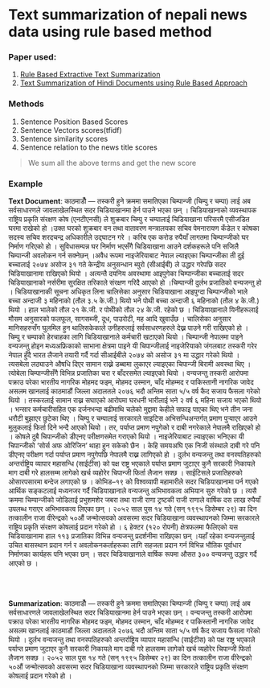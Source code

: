 
# Text summarization of nepali news data using rule based method


### Paper used:
1. [Rule Based Extractive Text Summarization](https://www.mecs-press.org/ijmecs/ijmecs-v10-n12/IJMECS-V10-N12-6.pdf)
2. [Text Summarization of Hindi Documents using Rule Based Approach](https://ieeexplore.ieee.org/document/7938942)


### Methods
1. Sentence Position Based Scores
2. Sentence Vectors scores(tfidf)
3. Sentence similarity scores
4. Sentence relation to the news title scores

> We sum all the above terms and get the new score


### Example

<b>Text Document</b>:  काठमाडौँ — तस्करी हुने क्रममा समातिएका चिम्पान्जी (चिम्पु र चम्पा) लाई अब सर्वसाधारणले जावलाखेलस्थित सदर चिडियाखानमा हेर्न पाउने भएका छन् । चिडियाखानाको व्यवस्थापक राष्ट्रिय प्रकृति संरक्षण कोष (एनटीएनसी) ले शुक्रबार चिम्पु र चम्पालाई चिडियाखाना परिसरमै एसीजडित घरमा राखेको हो ।उक्त घरको शुक्रबार वन तथा वातावरण मन्त्रालयका सचिव पेमनारायण कँडेल र कोषका सदस्य सचिव शरदचन्द्र अधिकारीले उद्घाटन गरे । करिब एक करोड रुपैयाँ लागतमा चिम्पान्जीको घर निर्माण गरिएको हो । सुविधासम्पन्न घर निर्माण भएसँगै चिडियाखाना आउने दर्शकहरूले पनि सजिलै चिम्पान्जी अवलोकन गर्न सक्नेछन् ।अवैध रूपमा नाइजेरियाबाट नेपाल ल्याइएका चिम्पान्जीका ती दुई बच्चालाई २०७४ असोज ३१ गते केन्द्रीय अनुसन्धान ब्युरो (सीआईबी) ले उद्धार गरेपछि सदर चिडियाखानामा राखिएको थियो । अत्यन्तै दयनिय अवस्थामा आइपुगेका चिम्पान्जीका बच्चालाई सदर चिडियाखानाको नर्सरीमा सुरक्षित तरिकाले संरक्षण गरिदै आएको हो ।चिम्पान्जी दुर्लभ प्रजातिको वन्यजन्तु हो । चिडियाखानाकी सूचना अधिकृत लिना चालिसेका अनुसार चिडियाखाना आइपुग्दा चिम्पान्जीको भाले बच्चा अन्दाजी ३ महिनाको (तौल ३.५ के.जी.) थियो भने पोथी बच्चा अन्दाजी ६ महिनाको (तौल ४ के.जी.) थियो । हाल भालेको तौल २१ के.जी. र पोथीेको तौल २४ के.जी. रहेको छ । चिडियाखानाले यिनीहरूलाई मौसम अनुसारको फलफूल, सागसब्जी, दूध, पाउरोटी, मह आदि खुवाउँछ ।
चालिसेका अनुसार मानिसहरुसँग घुलमिल हुन थालिसकेकाले उनीहरुलाई सर्वसाधरणहरुले देख्न पाउने गरी राखिएको हो । चिम्पु र चम्पाको हेरचाहका लागि चिडियाखानाले कर्मचारी खटाएको थियो । चिम्पान्जी नेपालमा पाइने वन्यजन्तु होइन 
मध्यअफ्रिकाको साभाना क्षेत्रमा पाइने यी चिपान्जीलाई नाइजेरियाको जंगलबाट तस्करी गरेर नेपाल हुँदै भारत लैजाने तयारी गर्दै गर्दा सीआईबीले २०७४ को असोज ३१ मा उद्धार गरेको थियो । त्यसबेला लठ्याउने औषधि दिएर सामान राख्ने डब्बामा लुकाएर ल्याइएका चिपान्जी बिरामी अवस्था थिए । त्योबेला चिम्पान्जीसँगै विभिन्न प्रजातिका चरा र बाँदरसमेत ल्याइएको थियो । वन्यजन्तु तस्करी आरोपमा पक्राउ परेका भारतीय नागरिक मोहमद फइम, मोहमद उस्मान, चाँद मोहम्मद र पाकिस्तानी नागरिक जावेद असलम खानलाई काठमाडौं जिल्ला अदालतले २०७६ भदौ अन्तिम साता ५/५ वर्ष कैद सजाय फैसला गरेको थियो । तस्करलाई सामान राख्न सघाएको आरोपमा घरधनी भारीलाई भने २ वर्ष ६ महिना सजाय भएको थियो । भन्सार कर्मचारीसहित एक दर्जनभन्दा बढीमाथि चलेको मुद्दामा केहीले सफाइ पाएका थिए भने तीन जना धरौटी बुझाएर छुटेका थिए । चिम्पु र चम्पालाई सरकारले साइटिस अभिसन्धिअन्तर्गत् प्रमाण पुर्‍याएर आउने मुलुकलाई फिर्ता दिने भन्दै आएको थियो । तर, पर्याप्त प्रमाण नपुगेको र दाबी नगरेकाले नेपालमै राखिएको हो । कोषले दुबै चिपान्जीको डीएनए परीक्षणसमेत गराएको थियो । नाइजेरियाबाट ल्याइएका भनिएका यी चिपान्जीको ‘सोर्स अफ ओरिजिन’ थाहा हुन सकेको छैन । केहि समयअघि एक निजी संस्थाले दाबी गरे पनि डीएनए परीक्षण गर्दा पर्याप्त प्रमाण नपुगेपछि नेपालमै राख्न लागिएको हो । दुर्लभ वन्यजन्तु तथा वनस्पतिहरुको अन्तर्राष्ट्रिय व्यापार महासन्धि (साईटीस) को पक्ष राष्ट्र भएकाले पर्याप्त प्रमाण जुटाएर कुनै सरकारी निकायले माग दाबी गरे हालसम्म लागेको खर्च व्यहोरेर चिपान्जी फिर्ता लैजान सक्छ । साईटिसले प्रजातिहरुको ओसारपसारमा बन्देज लगाएको छ । कोभिड–१९ को विश्वव्यापी महामारीले सदर चिडियाखानामा पर्न गएको आर्थिक सङ्कटलाई मध्यनजर गर्दै चिडियाखानाले वन्यजन्तु अभिभावकत्व अभियान सुरु गरेको छ । त्यसै क्रममा चिम्पान्जीको जोडिलाई प्रभुशमशेर जबरा तथा राजी राणा ट्रष्टकी राजी राणाले वार्षिक दस लाख रुपैयाँ उपलब्ध गराएर अभिभावकत्व लिएका छन् । २०५२ साल पुस १४ गते (सन् १९९५ डिसेम्बर २९) का दिन तत्कालीन राजा वीरेन्द्रको ५०औं जन्मोत्सवको अवसरमा सदर चिडियाखाना व्यवस्थापनको जिम्मा सरकारले राष्ट्रिय प्रकृति संरक्षण कोषलाई प्रदान गरेको हो । ६ हेक्टर (१२० रोपनी) क्षेत्रफलमा फैलिएको यस चिडियाखानामा हाल ११३ प्रजातिका विभिन्न वन्यजन्तु प्रदर्शनीमा राखिएका छन् ।यहाँ रहेका वन्यजन्तुलाई उचित बासस्थान प्रदान गर्न र अवलोकनकर्ताहरूका लागि सहजता प्रदान गर्न विभिन्न भौतिक पूर्वाधार निर्माणका कार्यहरू पनि भएका छन् । सदर चिडियाखानाले वार्षिक रूपमा औसत ३०० वन्यजन्तु उद्धार गर्दै आएको छ ।

<br>
<br>


<b>Summarization</b>: काठमाडौँ — तस्करी हुने क्रममा समातिएका चिम्पान्जी (चिम्पु र चम्पा) लाई अब सर्वसाधारणले जावलाखेलस्थित सदर चिडियाखानमा हेर्न पाउने भएका छन् । वन्यजन्तु तस्करी आरोपमा पक्राउ परेका भारतीय नागरिक मोहमद फइम, मोहमद उस्मान, चाँद मोहम्मद र पाकिस्तानी नागरिक जावेद असलम खानलाई काठमाडौं जिल्ला अदालतले २०७६ भदौ अन्तिम साता ५/५ वर्ष कैद सजाय फैसला गरेको थियो । दुर्लभ वन्यजन्तु तथा वनस्पतिहरुको अन्तर्राष्ट्रिय व्यापार महासन्धि (साईटीस) को पक्ष राष्ट्र भएकाले पर्याप्त प्रमाण जुटाएर कुनै सरकारी निकायले माग दाबी गरे हालसम्म लागेको खर्च व्यहोरेर चिपान्जी फिर्ता लैजान सक्छ । २०५२ साल पुस १४ गते (सन् १९९५ डिसेम्बर २९) का दिन तत्कालीन राजा वीरेन्द्रको ५०औं जन्मोत्सवको अवसरमा सदर चिडियाखाना व्यवस्थापनको जिम्मा सरकारले राष्ट्रिय प्रकृति संरक्षण कोषलाई प्रदान गरेको हो । 
 
